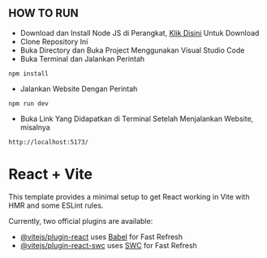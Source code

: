 ## HOW TO RUN
- Download dan Install Node JS di Perangkat,
[Klik Disini](https://nodejs.org/en) Untuk Download
- Clone Repository Ini
- Buka Directory dan Buka Project Menggunakan Visual Studio Code
- Buka Terminal dan Jalankan Perintah
```terminal
npm install
```
- Jalankan Website Dengan Perintah
```terminal
npm run dev
```
- Buka Link Yang Didapatkan di Terminal Setelah Menjalankan Website,
misalnya
```terminal
http://localhost:5173/
```

# React + Vite

This template provides a minimal setup to get React working in Vite with HMR and some ESLint rules.

Currently, two official plugins are available:

- [@vitejs/plugin-react](https://github.com/vitejs/vite-plugin-react/blob/main/packages/plugin-react/README.md) uses [Babel](https://babeljs.io/) for Fast Refresh
- [@vitejs/plugin-react-swc](https://github.com/vitejs/vite-plugin-react-swc) uses [SWC](https://swc.rs/) for Fast Refresh
